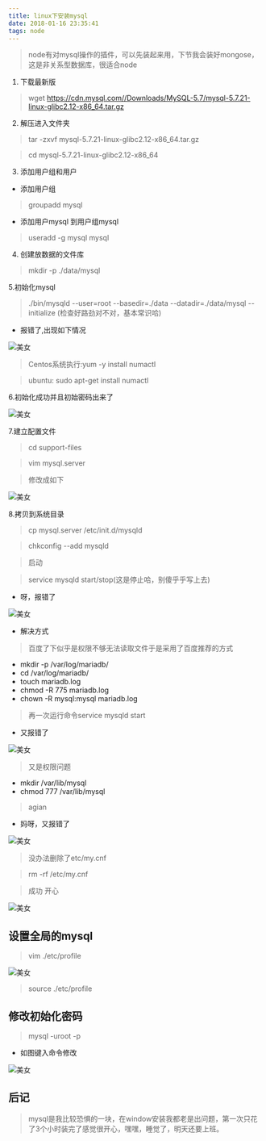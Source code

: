 ```yaml
---
title: linux下安装mysql
date: 2018-01-16 23:35:41
tags: node
---
```




> node有对mysql操作的插件，可以先装起来用，下节我会装好mongose，这是非关系型数据库，很适合node

 <!-- more --> 


1. 下载最新版

>wget https://cdn.mysql.com//Downloads/MySQL-5.7/mysql-5.7.21-linux-glibc2.12-x86_64.tar.gz


2. 解压进入文件夹

> tar -zxvf mysql-5.7.21-linux-glibc2.12-x86_64.tar.gz

> cd mysql-5.7.21-linux-glibc2.12-x86_64

3. 添加用户组和用户

 - 添加用户组

> groupadd mysql

 - 添加用户mysql 到用户组mysql

> useradd -g mysql mysql


4. 创建放数据的文件库

> mkdir -p ./data/mysql

5.初始化mysql

> ./bin/mysqld --user=root --basedir=./data --datadir=./data/mysql --initialize  (检查好路劲对不对，基本常识哈)

 - 报错了,出现如下情况

![美女](https://aymfx.github.io/img/a201801/c1.png)

> Centos系统执行:yum -y install numactl

> ubuntu: sudo apt-get install numactl

6.初始化成功并且初始密码出来了

![美女](https://aymfx.github.io/img/a201801/c2.png)


7.建立配置文件

> cd support-files

> vim mysql.server

> 修改成如下

![美女](https://aymfx.github.io/img/a201801/c3.png)

8.拷贝到系统目录

> cp mysql.server /etc/init.d/mysqld

> chkconfig --add mysqld

>启动

> service mysqld start/stop(这是停止哈，别傻乎乎写上去)

 - 呀，报错了

![美女](https://aymfx.github.io/img/a201801/c4.png)

 - 解决方式

> 百度了下似乎是权限不够无法读取文件于是采用了百度推荐的方式

 - mkdir -p /var/log/mariadb/
 - cd /var/log/mariadb/
 - touch mariadb.log
 - chmod -R 775 mariadb.log
 - chown -R mysql:mysql mariadb.log

> 再一次运行命令service mysqld start

  - 又报错了

![美女](https://aymfx.github.io/img/a201801/c5.png)

> 又是权限问题

 - mkdir   /var/lib/mysql 
 - chmod 777  /var/lib/mysql

> agian

 - 妈呀，又报错了

![美女](https://aymfx.github.io/img/a201801/c6.png)

> 没办法删除了etc/my.cnf

> rm -rf /etc/my.cnf

>成功 开心

![美女](https://aymfx.github.io/img/a201801/c7.png)


## 设置全局的mysql

> vim ./etc/profile

![美女](https://aymfx.github.io/img/a201801/c9.png)


> source ./etc/profile



## 修改初始化密码

> mysql -uroot -p

 - 如图键入命令修改


![美女](https://aymfx.github.io/img/a201801/c8.png)


## 后记

> mysql是我比较恐惧的一块，在window安装我都老是出问题，第一次只花了3个小时装完了感觉很开心，嘿嘿，睡觉了，明天还要上班。
